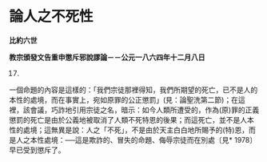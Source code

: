 # 論人之不死性


**比約六世**

**教宗頒發文告重申懲斥邪說謬論－－公元一八六四年十二月八日**





17. 
一個命題的內容是這樣的：「我們宗徒那裡得知，我們所期望的死亡，已不是人的本性的處境，而在事實上，宛如原罪的公正懲罰」(見：論聖洗第二節)；在這
裡，該會議，巧詐地引用宗徒之名，暗示：如今人類所遭受的，作為(原)罪的正義懲罰的死亡是由於公義地被取消了人類不死特恩的後果；而這死亡，並不是人本
性的處境；這無異是說：人之「不死」，不是由於天主白白地所賜予的(特)恩，而是人之本性處境：──這是欺詐的、冒失的命題、侮辱宗徒而在別處〔見* 
1978〕早已受到懲斥了。

